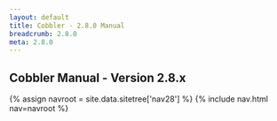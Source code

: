 ```yaml
---
layout: default
title: Cobbler - 2.8.0 Manual
breadcrumb: 2.8.0
meta: 2.8.0
---
```

## Cobbler Manual - Version 2.8.x

{% assign navroot = site.data.sitetree['nav28'] %}
{% include nav.html nav=navroot %}
